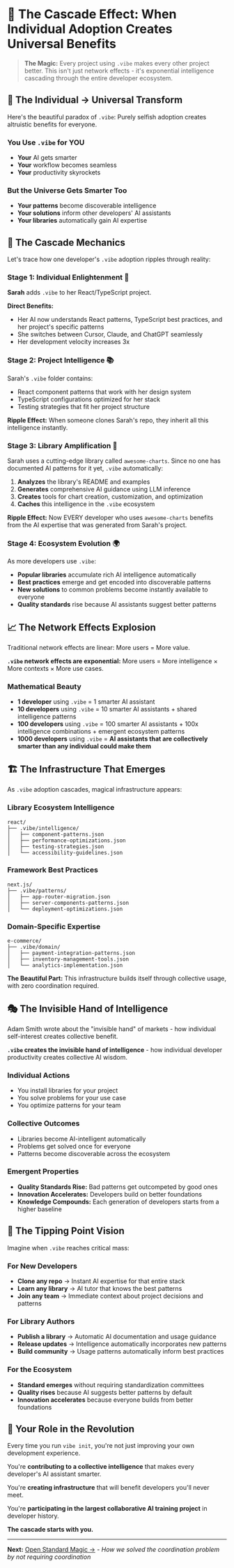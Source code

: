 # 🌊 The Cascade Effect: When Individual Adoption Creates Universal Benefits

> **The Magic:** Every project using `.vibe` makes every other project better. This isn't just network effects - it's exponential intelligence cascading through the entire developer ecosystem.

## 🎯 The Individual → Universal Transform

Here's the beautiful paradox of `.vibe`: Purely selfish adoption creates altruistic benefits for everyone.

### You Use `.vibe` for YOU
- **Your** AI gets smarter
- **Your** workflow becomes seamless  
- **Your** productivity skyrockets

### But the Universe Gets Smarter Too
- **Your patterns** become discoverable intelligence
- **Your solutions** inform other developers' AI assistants
- **Your libraries** automatically gain AI expertise

## 🔄 The Cascade Mechanics

Let's trace how one developer's `.vibe` adoption ripples through reality:

### Stage 1: Individual Enlightenment 🧠
**Sarah** adds `.vibe` to her React/TypeScript project.

**Direct Benefits:**
- Her AI now understands React patterns, TypeScript best practices, and her project's specific patterns
- She switches between Cursor, Claude, and ChatGPT seamlessly
- Her development velocity increases 3x

### Stage 2: Project Intelligence 📚
Sarah's `.vibe` folder contains:
- React component patterns that work with her design system
- TypeScript configurations optimized for her stack
- Testing strategies that fit her project structure

**Ripple Effect:** When someone clones Sarah's repo, they inherit all this intelligence instantly.

### Stage 3: Library Amplification 🚀
Sarah uses a cutting-edge library called `awesome-charts`. Since no one has documented AI patterns for it yet, `.vibe` automatically:

1. **Analyzes** the library's README and examples
2. **Generates** comprehensive AI guidance using LLM inference  
3. **Creates** tools for chart creation, customization, and optimization
4. **Caches** this intelligence in the `.vibe` ecosystem

**Ripple Effect:** Now EVERY developer who uses `awesome-charts` benefits from the AI expertise that was generated from Sarah's project.

### Stage 4: Ecosystem Evolution 🌍
As more developers use `.vibe`:

- **Popular libraries** accumulate rich AI intelligence automatically
- **Best practices** emerge and get encoded into discoverable patterns
- **New solutions** to common problems become instantly available to everyone
- **Quality standards** rise because AI assistants suggest better patterns

## 📈 The Network Effects Explosion

Traditional network effects are linear: More users = More value.

**`.vibe` network effects are exponential:** More users = More intelligence × More contexts × More use cases.

### Mathematical Beauty
- **1 developer** using `.vibe` = 1 smarter AI assistant
- **10 developers** using `.vibe` = 10 smarter AI assistants + shared intelligence patterns
- **100 developers** using `.vibe` = 100 smarter AI assistants + 100x intelligence combinations + emergent ecosystem patterns
- **1000 developers** using `.vibe` = **AI assistants that are collectively smarter than any individual could make them**

## 🏗️ The Infrastructure That Emerges

As `.vibe` adoption cascades, magical infrastructure appears:

### Library Ecosystem Intelligence
```
react/
├── .vibe/intelligence/
│   ├── component-patterns.json
│   ├── performance-optimizations.json  
│   ├── testing-strategies.json
│   └── accessibility-guidelines.json
```

### Framework Best Practices
```
next.js/
├── .vibe/patterns/
│   ├── app-router-migration.json
│   ├── server-components-patterns.json
│   └── deployment-optimizations.json
```

### Domain-Specific Expertise  
```
e-commerce/
├── .vibe/domain/
│   ├── payment-integration-patterns.json
│   ├── inventory-management-tools.json
│   └── analytics-implementation.json
```

**The Beautiful Part:** This infrastructure builds itself through collective usage, with zero coordination required.

## 🎭 The Invisible Hand of Intelligence

Adam Smith wrote about the "invisible hand" of markets - how individual self-interest creates collective benefit.

**`.vibe` creates the invisible hand of intelligence** - how individual developer productivity creates collective AI wisdom.

### Individual Actions
- You install libraries for your project
- You solve problems for your use case  
- You optimize patterns for your team

### Collective Outcomes
- Libraries become AI-intelligent automatically
- Problems get solved once for everyone
- Patterns become discoverable across the ecosystem

### Emergent Properties
- **Quality Standards Rise:** Bad patterns get outcompeted by good ones
- **Innovation Accelerates:** Developers build on better foundations
- **Knowledge Compounds:** Each generation of developers starts from a higher baseline

## 🌟 The Tipping Point Vision

Imagine when `.vibe` reaches critical mass:

### For New Developers
- **Clone any repo** → Instant AI expertise for that entire stack
- **Learn any library** → AI tutor that knows the best patterns
- **Join any team** → Immediate context about project decisions and patterns

### For Library Authors
- **Publish a library** → Automatic AI documentation and usage guidance
- **Release updates** → Intelligence automatically incorporates new patterns
- **Build community** → Usage patterns automatically inform best practices

### For the Ecosystem
- **Standard emerges** without requiring standardization committees
- **Quality rises** because AI suggests better patterns by default
- **Innovation accelerates** because everyone builds from better foundations

## 🚀 Your Role in the Revolution

Every time you run `vibe init`, you're not just improving your own development experience.

You're **contributing to a collective intelligence** that makes every developer's AI assistant smarter.

You're **creating infrastructure** that will benefit developers you'll never meet.

You're **participating in the largest collaborative AI training project** in developer history.

**The cascade starts with you.**

---

**Next:** [Open Standard Magic →](04-open-standard-magic.md) - *How we solved the coordination problem by not requiring coordination*